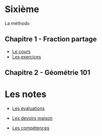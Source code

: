 # Sixième

La méthodo

## Chapitre 1 - Fraction partage

* [Le cours]()
* [Les exercices]()

## Chapitre 2 - Géométrie 101


# Les notes

* [Les évaluations]()

* [Les devoirs maison]()

* [Les compétences]()

